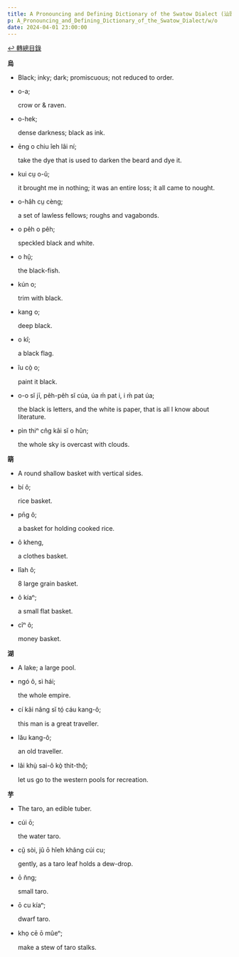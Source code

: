```yaml
---
title: A Pronouncing and Defining Dictionary of the Swatow Dialect (汕頭方言音義字典) / o
p: A_Pronouncing_and_Defining_Dictionary_of_the_Swatow_Dialect/w/o
date: 2024-04-01 23:00:00
---
```


[↩️ 轉總目錄](/A_Pronouncing_and_Defining_Dictionary_of_the_Swatow_Dialect)


**烏**
- Black; inky; dark; promiscuous; not reduced to order.

- o-a;

  crow or & raven.

- o-hek;

  dense darkness; black as ink.

- ēng o chiu îeh lâi ní;

  take the dye that is used to darken the beard and dye it.

- kui cṳ o-ŭ;

  it brought me in nothing; it was an entire loss; it all came to nought.

- o-hâh cṳ cèng;

  a set of lawless fellows; roughs and vagabonds.

- o pêh o pêh;

  speckled black and white.

- o hṳ̂;

  the black-fish.

- kún o;

  trim with black.

- kang o;

  deep black.

- o kî;

  a black flag.

- îu cò̤ o;

  paint it black.

- o-o sĭ jī, pêh-pêh sĭ cúa, úa m̄ pat i, i m̄ pat úa;

  the black is letters, and the white is paper, that is all I know about literature.

- pìn thiⁿ cn̂g kâi sĭ o hûn;

  the whole sky is overcast with clouds.

**箶**
- A round shallow basket with vertical sides.

- bí ô;

  rice basket.

- pn̄g ô;

  a basket for holding cooked rice.

- ô kheng,

  a clothes basket.

- lîah ô;

  8 large grain basket.

- ô kíaⁿ;

  a small flat basket.

- cîⁿ ô;

  money basket.

**湖**
- A lake; a large pool.

- ngó ô, sì hái;

  the whole empire.

- cí kâi nâng sĭ tó̤ cáu kang-ô;

  this man is a great traveller.

- lău kang-ô;

  an old traveller.

- lâi khṳ̀ sai-ô kò̤ thit-thô̤;

  let us go to the western pools for recreation.

**芋**
- The taro, an edible tuber.

- cúi ō;

  the water taro.

- cṳ̆ sòi, jû ō hîeh khâng cúi cu;

  gently, as a taro leaf holds a dew-drop.

- ō n̆ng;

  small taro.

- ō cu kíaⁿ;

  dwarf taro.

- kho̤ cē ō mûeⁿ;

  make a stew of taro stalks.
